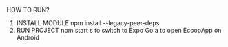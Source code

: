 HOW TO RUN?
1. INSTALL MODULE
    npm install --legacy-peer-deps
2. RUN PROJECT
    npm start
    s to switch to Expo Go
    a to open EcoopApp on Android